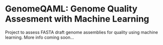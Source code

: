 # GenomeQAML: Genome Quality Assesment with Machine Learning

Project to assess FASTA draft genome assemblies for quality using machine learning. More info coming soon... 
